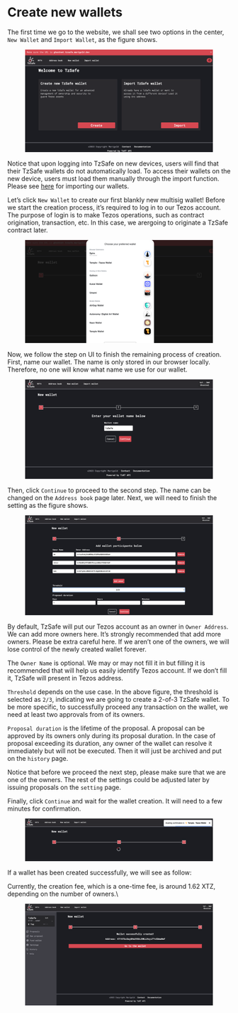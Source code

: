 # Create new wallets


The first time we go to the website, we shall see two options in the center, `New Wallet` and `Import Wallet`, as the figure shows.

<figure><img src="../assets/image (7).png" alt=""><figcaption></figcaption></figure>

Notice that upon logging into TzSafe on new devices, users will find that their TzSafe wallets do not automatically load. To access their wallets on the new device, users must load them manually through the import function. Please see [here](import-wallets.md) for importing our wallets.

Let’s click `New Wallet` to create our first blankly new multisig wallet! Before we start the creation process, it’s required to log in to our Tezos account. The purpose of login is to make Tezos operations, such as contract origination, transaction, etc. In this case, we arergoing to originate a TzSafe contract later.

<figure><img src="../assets/image (54).png" alt=""><figcaption></figcaption></figure>

Now, we follow the step on UI to finish the remaining process of creation. First, name our wallet. The name is only stored in our browser locally. Therefore, no one will know what name we use for our wallet.

<figure><img src="../assets/image (4).png" alt=""><figcaption></figcaption></figure>

Then, click `Continue` to proceed to the second step. The name can be changed on the `Address book` page later. Next, we will need to finish the setting as the figure shows.

<figure><img src="../assets/image (61).png" alt=""><figcaption></figcaption></figure>

By default, TzSafe will put our Tezos account as an owner in `Owner Address`_._ We can add more owners here.  It’s strongly recommended that add more owners. Please be extra careful here. If we aren’t one of the owners, we will lose control of the newly created wallet forever.

The `Owner Name` is optional. We may or may not fill it in but filling it is recommended that will help us easily identify Tezos account. If we don’t fill it, TzSafe will present in Tezos address.

`Threshold` depends on the use case. In the above figure, the threshold is selected as `2/3`, indicating we are going to create a 2-of-3 TzSafe wallet. To be more specific, to successfully proceed any transaction on the wallet, we need at least two approvals from of its owners.&#x20;

`Proposal duration` is the lifetime of the proposal. A proposal can be approved by its owners only during its proposal duration. In the case of proposal exceeding its duration, any owner of the wallet can resolve it immediately but will not be executed. Then it will just be archived and put on the `history` page.

Notice that before we proceed the next step, please make sure that we are one of the owners. The rest of the settings could be adjusted later by issuing proposals on the `setting` page.

Finally, click `Continue` and wait for the wallet creation. It will need to a few minutes for confirmation.

<figure><img src="../assets/image (3).png" alt=""><figcaption></figcaption></figure>

If a wallet has been created successfully, we will see as follow:

Currently, the creation fee, which is a one-time fee, is around 1.62 XTZ, depending on the number of owners.\


<figure><img src="../assets/image (44).png" alt=""><figcaption></figcaption></figure>
